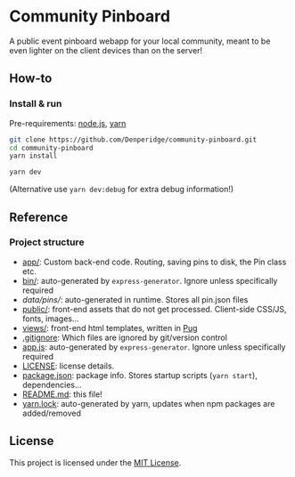 # Community Pinboard
A public event pinboard webapp for your local community, meant to be even lighter on the client devices than on the server!

## How-to
### Install & run
Pre-requirements: [node.js](https://nodejs.org/en), [yarn](https://yarnpkg.com/getting-started/install)

```bash
git clone https://github.com/Denperidge/community-pinboard.git
cd community-pinboard
yarn install

yarn dev
```
(Alternative use `yarn dev:debug` for extra debug information!)

## Reference
### Project structure
- [app/](app/): Custom back-end code. Routing, saving pins to disk, the Pin class etc.
- [bin/](bin/): auto-generated by `express-generator`. Ignore unless specifically required
- *data/pins/*: auto-generated in runtime. Stores all pin.json files 
- [public/](public/): front-end assets that do not get processed. Client-side CSS/JS, fonts, images...
- [views/](views/): front-end html templates, written in [Pug](https://pugjs.org/api/getting-started.html)
- [.gitignore](.gitignore): Which files are ignored by git/version control
- [app.js](app.js): auto-generated by `express-generator`. Ignore unless specifically required
- [LICENSE](LICENSE): license details.
- [package.json](package.json): package info. Stores startup scripts (`yarn start`), dependencies...
- [README.md](README.md): this file!
- [yarn.lock](yarn.lock): auto-generated by yarn, updates when npm packages are added/removed

## License
This project is licensed under the [MIT License](LICENSE).
